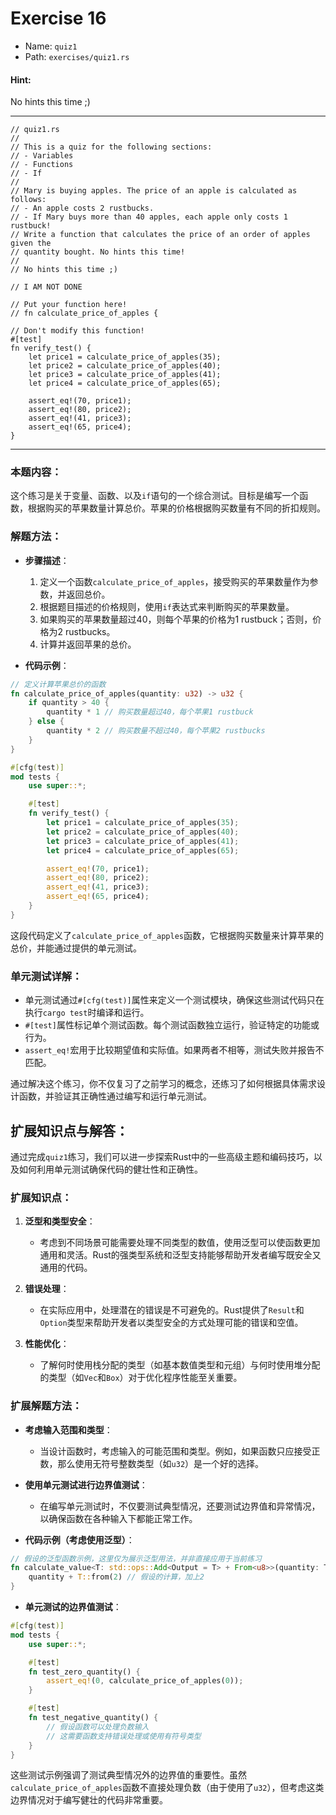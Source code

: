 # Exercise 16

- Name: ```quiz1```
- Path: ```exercises/quiz1.rs```
#### Hint: 

No hints this time ;)


---



```rust,editable
// quiz1.rs
//
// This is a quiz for the following sections:
// - Variables
// - Functions
// - If
//
// Mary is buying apples. The price of an apple is calculated as follows:
// - An apple costs 2 rustbucks.
// - If Mary buys more than 40 apples, each apple only costs 1 rustbuck!
// Write a function that calculates the price of an order of apples given the
// quantity bought. No hints this time!
//
// No hints this time ;)

// I AM NOT DONE

// Put your function here!
// fn calculate_price_of_apples {

// Don't modify this function!
#[test]
fn verify_test() {
    let price1 = calculate_price_of_apples(35);
    let price2 = calculate_price_of_apples(40);
    let price3 = calculate_price_of_apples(41);
    let price4 = calculate_price_of_apples(65);

    assert_eq!(70, price1);
    assert_eq!(80, price2);
    assert_eq!(41, price3);
    assert_eq!(65, price4);
}

```

---

### 本题内容：

这个练习是关于变量、函数、以及`if`语句的一个综合测试。目标是编写一个函数，根据购买的苹果数量计算总价。苹果的价格根据购买数量有不同的折扣规则。

### 解题方法：

- **步骤描述**：
  1. 定义一个函数`calculate_price_of_apples`，接受购买的苹果数量作为参数，并返回总价。
  2. 根据题目描述的价格规则，使用`if`表达式来判断购买的苹果数量。
  3. 如果购买的苹果数量超过40，则每个苹果的价格为1 rustbuck；否则，价格为2 rustbucks。
  4. 计算并返回苹果的总价。

- **代码示例**：
    

```rust
// 定义计算苹果总价的函数
fn calculate_price_of_apples(quantity: u32) -> u32 {
    if quantity > 40 {
        quantity * 1 // 购买数量超过40，每个苹果1 rustbuck
    } else {
        quantity * 2 // 购买数量不超过40，每个苹果2 rustbucks
    }
}

#[cfg(test)]
mod tests {
    use super::*;

    #[test]
    fn verify_test() {
        let price1 = calculate_price_of_apples(35);
        let price2 = calculate_price_of_apples(40);
        let price3 = calculate_price_of_apples(41);
        let price4 = calculate_price_of_apples(65);

        assert_eq!(70, price1);
        assert_eq!(80, price2);
        assert_eq!(41, price3);
        assert_eq!(65, price4);
    }
}
```
这段代码定义了`calculate_price_of_apples`函数，它根据购买数量来计算苹果的总价，并能通过提供的单元测试。

### 单元测试详解：

- 单元测试通过`#[cfg(test)]`属性来定义一个测试模块，确保这些测试代码只在执行`cargo test`时编译和运行。
- `#[test]`属性标记单个测试函数。每个测试函数独立运行，验证特定的功能或行为。
- `assert_eq!`宏用于比较期望值和实际值。如果两者不相等，测试失败并报告不匹配。

通过解决这个练习，你不仅复习了之前学习的概念，还练习了如何根据具体需求设计函数，并验证其正确性通过编写和运行单元测试。

## 扩展知识点与解答：

通过完成`quiz1`练习，我们可以进一步探索Rust中的一些高级主题和编码技巧，以及如何利用单元测试确保代码的健壮性和正确性。

### 扩展知识点：

1. **泛型和类型安全**：
   - 考虑到不同场景可能需要处理不同类型的数值，使用泛型可以使函数更加通用和灵活。Rust的强类型系统和泛型支持能够帮助开发者编写既安全又通用的代码。

2. **错误处理**：
   - 在实际应用中，处理潜在的错误是不可避免的。Rust提供了`Result`和`Option`类型来帮助开发者以类型安全的方式处理可能的错误和空值。

3. **性能优化**：
   - 了解何时使用栈分配的类型（如基本数值类型和元组）与何时使用堆分配的类型（如`Vec`和`Box`）对于优化程序性能至关重要。

### 扩展解题方法：

- **考虑输入范围和类型**：
  - 当设计函数时，考虑输入的可能范围和类型。例如，如果函数只应接受正数，那么使用无符号整数类型（如`u32`）是一个好的选择。

- **使用单元测试进行边界值测试**：
  - 在编写单元测试时，不仅要测试典型情况，还要测试边界值和异常情况，以确保函数在各种输入下都能正常工作。

- **代码示例（考虑使用泛型）**：
    

```rust
// 假设的泛型函数示例，这里仅为展示泛型用法，并非直接应用于当前练习
fn calculate_value<T: std::ops::Add<Output = T> + From<u8>>(quantity: T) -> T {
    quantity + T::from(2) // 假设的计算，加上2
}
```

- **单元测试的边界值测试**：


```rust
#[cfg(test)]
mod tests {
    use super::*;

    #[test]
    fn test_zero_quantity() {
        assert_eq!(0, calculate_price_of_apples(0));
    }

    #[test]
    fn test_negative_quantity() {
        // 假设函数可以处理负数输入
        // 这需要函数支持错误处理或使用有符号类型
    }
}
```
这些测试示例强调了测试典型情况外的边界值的重要性。虽然`calculate_price_of_apples`函数不直接处理负数（由于使用了`u32`），但考虑这类边界情况对于编写健壮的代码非常重要。
